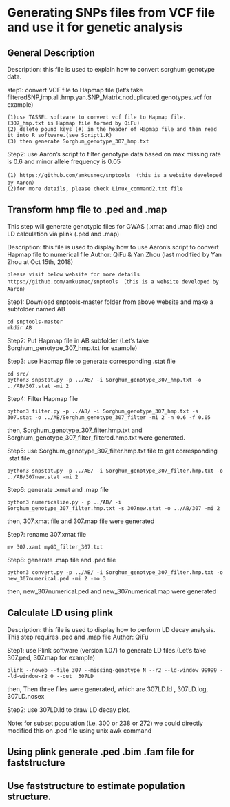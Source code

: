 # Generating SNPs files from VCF file and use it for genetic analysis

## General Description
Description: this file is used to explain how to convert sorghum genotype data.


step1: convert VCF file to Hapmap file (let’s take filteredSNP,imp.all.hmp.yan.SNP_Matrix.noduplicated.genotypes.vcf for example)

	(1)use TASSEL software to convert vcf file to Hapmap file. (307_hmp.txt is Hapmap file formed by QiFu) 
	(2) delete pound keys (#) in the header of Hapmap file and then read it into R software.(see Script1.R)
	(3) then generate Sorghum_genotype_307_hmp.txt	 
    
Step2: use Aaron’s script to filter genotype data based on max missing rate is 0.6 and minor allele frequency is 0.05

	(1) https://github.com/amkusmec/snptools （this is a website developed by Aaron）
	(2)for more details, please check Linux_command2.txt file

## Transform hmp file to .ped and .map

This step will generate genotypic files for GWAS (.xmat and .map file) and LD calculation via plink (.ped and .map)

Description: this file is used to display how to use Aaron’s script to convert Hapmap file to numerical file
Author: QiFu & Yan Zhou (last modified by Yan Zhou at Oct 15th, 2018)

	please visit below website for more details
	https://github.com/amkusmec/snptools （this is a website developed by Aaron）

Step1: Download snptools-master folder from above website and make a subfolder named AB

	cd snptools-master
	mkdir AB

Step2: Put Hapmap file in AB subfolder (Let’s take Sorghum_genotype_307_hmp.txt	for example)

Step3: use Hapmap file to generate corresponding .stat file 

	cd src/
	python3 snpstat.py -p ../AB/ -i Sorghum_genotype_307_hmp.txt -o ../AB/307.stat -mi 2

Step4: Filter Hapmap file

	python3 filter.py -p ../AB/ -i Sorghum_genotype_307_hmp.txt -s 307.stat -o ../AB/Sorghum_genotype_307_filter -mi 2 -n 0.6 -f 0.05
	
then, Sorghum_genotype_307_filter.hmp.txt and Sorghum_genotype_307_filter_filtered.hmp.txt were generated.

Step5: use Sorghum_genotype_307_filter.hmp.txt file to get corresponding .stat file

	python3 snpstat.py -p ../AB/ -i Sorghum_genotype_307_filter.hmp.txt -o ../AB/307new.stat -mi 2

Step6: generate .xmat and .map file

	python3 numericalize.py - p ../AB/ -i Sorghum_genotype_307_filter.hmp.txt -s 307new.stat -o ../AB/307 -mi 2
then, 307.xmat file and 307.map file were generated

Step7: rename 307.xmat file

	mv 307.xamt myGD_filter_307.txt

Step8: generate .map file and .ped file 

	python3 convert.py -p ../AB/ -i Sorghum_genotype_307_filter.hmp.txt -o new_307numerical.ped -mi 2 -mo 3
	
then, new_307numerical.ped and new_307numerical.map were generated

## Calculate LD using plink

Description: this file is used to display how to perform LD decay analysis. This step requires .ped and .map file
Author: QiFu

Step1: use Plink software (version 1.07) to generate LD files.(Let’s take 307.ped, 307.map for example)

	plink --noweb --file 307 --missing-genotype N --r2 --ld-window 99999 --ld-window-r2 0 --out  307LD
	
then, Then three files were generated, which are  307LD.ld , 307LD.log, 307LD.nosex

Step2: use 307LD.ld to draw LD decay plot.

Note: for subset population (i.e. 300 or 238 or 272) we could directly modified this on .ped file using unix awk command

## Using plink generate .ped .bim .fam file for faststructure

## Use faststructure to estimate population structure.
